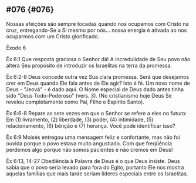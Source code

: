 ## #076 {#076}

Nossas afeições são sempre tocadas quando nos ocupamos com Cristo na cruz, entregando-Se a Si mesmo por nós... nossa energia é ativada ao nos ocuparmos com um Cristo glorificado.

Êxodo 6

Êx 6:1 Que resposta graciosa o Senhor dá! A incredulidade de Seu povo não altera Seu propósito de introduzir os Israelitas na terra da promessa.

Êx 6:2-8 Deus concede outra vez Sua clara promessa. Será que desejamos crer em Deus quando Ele fala antes de Ele agir? Isto é fé. Um novo nome de Deus - &quot;Jeová&quot; - é dado aqui. O Nome especial de Deus dado antes tinha sido &quot;Deus Todo-Poderoso&quot; (vers. 3). (No cristianismo hoje Deus Se revelou completamente como Pai, Filho e Espírito Santo).

Êx 6:6-8 Repare as sete vezes em que o Senhor se refere a eles no futuro: Em (1) livramento, (2) liberdade, (3) poder, (4) intimidade, (5) relacionamento, (6) bênção e (7) herança. Você pode identificar isso?

Êx 6:9 Moisés entregou uma mensagem feliz e confortante, mas não foi ouvida porque o povo estava muito angustiado. Com que freqüência perdemos algo porque não somos pacientes e não cremos em Deus!

Êx 6:13, 14-27 Obediência à Palavra de Deus é o que Deus insiste. Deus sabia que o povo seria levado para fora do Egito, portanto Ele nos mostra aquelas famílias que mais tarde seriam líderes especiais entre os Israelitas.